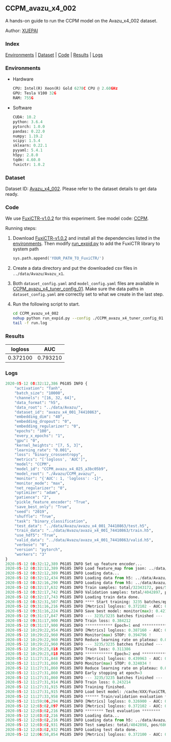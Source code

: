 ## CCPM_avazu_x4_002

A hands-on guide to run the CCPM model on the Avazu_x4_002 dataset.

Author: [XUEPAI](https://github.com/xue-pai)

### Index
[Environments](#Environments) | [Dataset](#Dataset) | [Code](#Code) | [Results](#Results) | [Logs](#Logs)

### Environments
+ Hardware

  ```python
  CPU: Intel(R) Xeon(R) Gold 6278C CPU @ 2.60GHz
  GPU: Tesla V100 32G
  RAM: 755G

  ```

+ Software

  ```python
  CUDA: 10.2
  python: 3.6.4
  pytorch: 1.0.0
  pandas: 0.22.0
  numpy: 1.19.2
  scipy: 1.5.4
  sklearn: 0.22.1
  pyyaml: 5.4.1
  h5py: 2.8.0
  tqdm: 4.60.0
  fuxictr: 1.0.2
  ```

### Dataset
Dataset ID: [Avazu_x4_002](https://github.com/openbenchmark/BARS/blob/master/ctr_prediction/datasets/Avazu/README.md#Avazu_x4_002). Please refer to the dataset details to get data ready.

### Code

We use [FuxiCTR-v1.0.2](fuxictr_url) for this experiment. See model code: [CCPM](https://github.com/xue-pai/FuxiCTR/blob/v1.0.2/fuxictr/pytorch/models/CCPM.py).

Running steps:

1. Download [FuxiCTR-v1.0.2](fuxictr_url) and install all the dependencies listed in the [environments](#environments). Then modify [run_expid.py](./run_expid.py#L5) to add the FuxiCTR library to system path
    
    ```python
    sys.path.append('YOUR_PATH_TO_FuxiCTR/')
    ```

2. Create a data directory and put the downloaded csv files in `../data/Avazu/Avazu_x1`.

3. Both `dataset_config.yaml` and `model_config.yaml` files are available in [CCPM_avazu_x4_tuner_config_01](./CCPM_avazu_x4_tuner_config_01). Make sure the data paths in `dataset_config.yaml` are correctly set to what we create in the last step.

4. Run the following script to start.

    ```bash
    cd CCPM_avazu_x4_002
    nohup python run_expid.py --config ./CCPM_avazu_x4_tuner_config_01 --expid CCPM_avazu_x4_025_e2254c14 --gpu 0 > run.log &
    tail -f run.log
    ```

### Results

| logloss | AUC  |
|:--------------------:|:--------------------:|
| 0.372100 | 0.793210  |


### Logs
```python
2020-05-12 08:32:12,386 P6185 INFO {
    "activation": "Tanh",
    "batch_size": "10000",
    "channels": "[16, 32, 64]",
    "data_format": "h5",
    "data_root": "../data/Avazu/",
    "dataset_id": "avazu_x4_001_74410863",
    "embedding_dim": "40",
    "embedding_dropout": "0",
    "embedding_regularizer": "0",
    "epochs": "100",
    "every_x_epochs": "1",
    "gpu": "0",
    "kernel_heights": "[7, 5, 3]",
    "learning_rate": "0.001",
    "loss": "binary_crossentropy",
    "metrics": "['logloss', 'AUC']",
    "model": "CCPM",
    "model_id": "CCPM_avazu_x4_025_a3bc05b9",
    "model_root": "./Avazu/CCPM_avazu/",
    "monitor": "{'AUC': 1, 'logloss': -1}",
    "monitor_mode": "max",
    "net_regularizer": "0",
    "optimizer": "adam",
    "patience": "2",
    "pickle_feature_encoder": "True",
    "save_best_only": "True",
    "seed": "2019",
    "shuffle": "True",
    "task": "binary_classification",
    "test_data": "../data/Avazu/avazu_x4_001_74410863/test.h5",
    "train_data": "../data/Avazu/avazu_x4_001_74410863/train.h5",
    "use_hdf5": "True",
    "valid_data": "../data/Avazu/avazu_x4_001_74410863/valid.h5",
    "verbose": "0",
    "version": "pytorch",
    "workers": "3"
}
2020-05-12 08:32:12,389 P6185 INFO Set up feature encoder...
2020-05-12 08:32:12,389 P6185 INFO Load feature_map from json: ../data/Avazu/avazu_x4_001_74410863/feature_map.json
2020-05-12 08:32:12,389 P6185 INFO Loading data...
2020-05-12 08:32:12,434 P6185 INFO Loading data from h5: ../data/Avazu/avazu_x4_001_74410863/train.h5
2020-05-12 08:32:16,290 P6185 INFO Loading data from h5: ../data/Avazu/avazu_x4_001_74410863/valid.h5
2020-05-12 08:32:17,632 P6185 INFO Train samples: total/32343172, pos/5492052, neg/26851120, ratio/16.98%
2020-05-12 08:32:17,742 P6185 INFO Validation samples: total/4042897, pos/686507, neg/3356390, ratio/16.98%
2020-05-12 08:32:17,743 P6185 INFO Loading train data done.
2020-05-12 08:32:31,507 P6185 INFO **** Start training: 3235 batches/epoch ****
2020-05-12 09:31:16,216 P6185 INFO [Metrics] logloss: 0.372102 - AUC: 0.793156
2020-05-12 09:31:16,224 P6185 INFO Save best model: monitor(max): 0.421054
2020-05-12 09:31:17,847 P6185 INFO --- 3235/3235 batches finished ---
2020-05-12 09:31:17,900 P6185 INFO Train loss: 0.384212
2020-05-12 09:31:17,900 P6185 INFO ************ Epoch=1 end ************
2020-05-12 10:29:22,954 P6185 INFO [Metrics] logloss: 0.387160 - AUC: 0.781956
2020-05-12 10:29:22,960 P6185 INFO Monitor(max) STOP: 0.394796 !
2020-05-12 10:29:22,960 P6185 INFO Reduce learning rate on plateau: 0.000100
2020-05-12 10:29:22,960 P6185 INFO --- 3235/3235 batches finished ---
2020-05-12 10:29:23,018 P6185 INFO Train loss: 0.311386
2020-05-12 10:29:23,018 P6185 INFO ************ Epoch=2 end ************
2020-05-12 11:27:31,848 P6185 INFO [Metrics] logloss: 0.439963 - AUC: 0.763997
2020-05-12 11:27:31,860 P6185 INFO Monitor(max) STOP: 0.324034 !
2020-05-12 11:27:31,860 P6185 INFO Reduce learning rate on plateau: 0.000010
2020-05-12 11:27:31,860 P6185 INFO Early stopping at epoch=3
2020-05-12 11:27:31,860 P6185 INFO --- 3235/3235 batches finished ---
2020-05-12 11:27:31,914 P6185 INFO Train loss: 0.243214
2020-05-12 11:27:31,915 P6185 INFO Training finished.
2020-05-12 11:27:31,915 P6185 INFO Load best model: /cache/XXX/FuxiCTR/benchmarks/Avazu/CCPM_avazu/avazu_x4_001_74410863/CCPM_avazu_x4_025_a3bc05b9_model.ckpt
2020-05-12 11:27:33,958 P6185 INFO ****** Train/validation evaluation ******
2020-05-12 11:59:06,294 P6185 INFO [Metrics] logloss: 0.326900 - AUC: 0.859540
2020-05-12 12:03:02,097 P6185 INFO [Metrics] logloss: 0.372102 - AUC: 0.793156
2020-05-12 12:03:02,216 P6185 INFO ******** Test evaluation ********
2020-05-12 12:03:02,216 P6185 INFO Loading data...
2020-05-12 12:03:02,216 P6185 INFO Loading data from h5: ../data/Avazu/avazu_x4_001_74410863/test.h5
2020-05-12 12:03:02,931 P6185 INFO Test samples: total/4042898, pos/686507, neg/3356391, ratio/16.98%
2020-05-12 12:03:02,932 P6185 INFO Loading test data done.
2020-05-12 12:06:58,854 P6185 INFO [Metrics] logloss: 0.372100 - AUC: 0.793210

```
